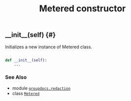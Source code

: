 ﻿---
title: Metered constructor
second_title: GroupDocs.Redaction for Python via .NET API References
description: 
type: docs
weight: 10
url: /groupdocs.redaction/metered/__init__/
is_root: false
---

## \_\_init\_\_(self) {#}

Initializes a new instance of Metered class.



```python

def __init__(self):
    ...
```





### See Also
* module [`groupdocs.redaction`](../../)
* class [`Metered`](/redaction/python-net/groupdocs.redaction/metered)

